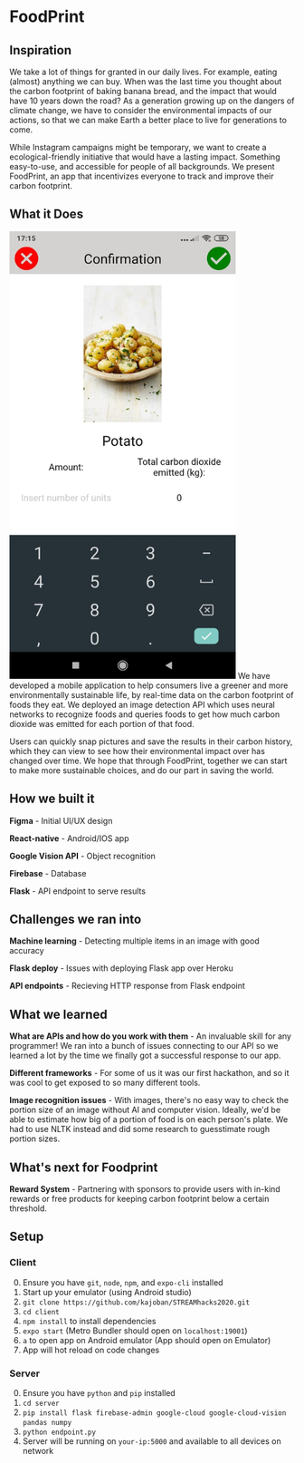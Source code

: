 # FoodPrint

## Inspiration

We take a lot of things for granted in our daily lives. For example, eating (almost) anything we can buy. When was the last time you thought about the carbon footprint of baking banana bread, and the impact that would have 10 years down the road? As a generation growing up on the dangers of climate change, we have to consider the environmental impacts of our actions, so that we can make Earth a better place to live for generations to come.

While Instagram campaigns might be temporary, we want to create a ecological-friendly initiative that would have a lasting impact. Something easy-to-use, and accessible for people of all backgrounds. We present FoodPrint, an app that incentivizes everyone to track and improve their carbon footprint. 

## What it Does
<img src="https://github.com/kajoban/Foodprint/blob/master/app.jpg" width="400" height="790">
We have developed a mobile application to help consumers live a greener and more environmentally sustainable life, by real-time data on the carbon footprint of foods they eat. We deployed an image detection API which uses neural networks to recognize foods and queries foods to get how much carbon dioxide was emitted for each portion of that food. 

Users can quickly snap pictures and save the results in their carbon history, which they can view to see how their environmental impact over has changed over time. We hope that through FoodPrint, together we can start to make more sustainable choices, and do our part in saving the world.

## How we built it

**Figma** - Initial UI/UX design

**React-native** - Android/IOS app

**Google Vision API** - Object recognition 

**Firebase** - Database 

**Flask** - API endpoint to serve results


## Challenges we ran into

**Machine learning** - Detecting multiple items in an image with good accuracy

**Flask deploy** - Issues with deploying Flask app over Heroku

**API endpoints** - Recieving HTTP response from Flask endpoint


## What we learned

**What are APIs and how do you work with them** - An invaluable skill for any programmer! We ran into a bunch of issues connecting to our API so we learned a lot by the time we finally got a successful response to our app.

**Different frameworks** - For some of us it was our first hackathon, and so it was cool to get exposed to so many different tools.

**Image recognition issues** - With images, there's no easy way to check the portion size of an image without AI and computer vision. Ideally, we'd be able to estimate how big of a portion of food is on each person's plate. We had to use NLTK instead and did some research to guesstimate rough portion sizes. 

## What's next for Foodprint

**Reward System** - Partnering with sponsors to provide users with in-kind rewards or free products for keeping carbon footprint below a certain threshold.


## Setup

### Client

0. Ensure you have `git`, `node`, `npm`, and `expo-cli` installed
1. Start up your emulator (using Android studio)
2. `git clone https://github.com/kajoban/STREAMhacks2020.git`
3. `cd client`
4. `npm install` to install dependencies 
4. `expo start` (Metro Bundler should open on `localhost:19001`)
5. `a` to open app on Android emulator (App should open on Emulator)
6. App will hot reload on code changes

### Server

0. Ensure you have `python` and `pip` installed
1. `cd server`
2. `pip install flask firebase-admin google-cloud google-cloud-vision pandas numpy`
3. `python endpoint.py`
4. Server will be running on `your-ip:5000` and available to all devices on network
